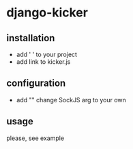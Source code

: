 django-kicker
=============

installation
------------
- add 
    '<script src="http://cdn.sockjs.org/sockjs-0.3.min.js"> </script>
    <script src="http://cdn.sockjs.org/websocket-multiplex-0.1.js"></script>
    <script src="http://cdnjs.cloudflare.com/ajax/libs/q.js/0.9.2/q.min.js"> </script>
    <script type="text/javascript" src="https://rawgithub.com/marcuswestin/store.js/master/store.min.js"></script>'
    to your project
- add link to kicker.js

configuration
------------

- add "<script>
        var sockjs = new SockJS('http://127.0.0.1:8013/multiplexer');
        var multiplexer = new WebSocketMultiplex(sockjs);
    </script>" change SockJS arg to your own

usage
-----

please, see example

